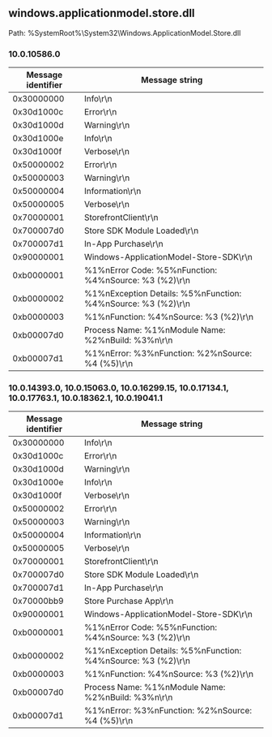 ## windows.applicationmodel.store.dll

Path: %SystemRoot%\System32\Windows.ApplicationModel.Store.dll

### 10.0.10586.0

Message identifier | Message string
--- | ---
0x30000000 | Info\r\n
0x30d1000c | Error\r\n
0x30d1000d | Warning\r\n
0x30d1000e | Info\r\n
0x30d1000f | Verbose\r\n
0x50000002 | Error\r\n
0x50000003 | Warning\r\n
0x50000004 | Information\r\n
0x50000005 | Verbose\r\n
0x70000001 | StorefrontClient\r\n
0x700007d0 | Store SDK Module Loaded\r\n
0x700007d1 | In-App Purchase\r\n
0x90000001 | Windows-ApplicationModel-Store-SDK\r\n
0xb0000001 | %1%nError Code: %5%nFunction: %4%nSource: %3 (%2)\r\n
0xb0000002 | %1%nException Details: %5%nFunction: %4%nSource: %3 (%2)\r\n
0xb0000003 | %1%nFunction: %4%nSource: %3 (%2)\r\n
0xb00007d0 | Process Name: %1%nModule Name: %2%nBuild: %3%n\r\n
0xb00007d1 | %1%nError: %3%nFunction: %2%nSource: %4 (%5)\r\n

### 10.0.14393.0, 10.0.15063.0, 10.0.16299.15, 10.0.17134.1, 10.0.17763.1, 10.0.18362.1, 10.0.19041.1

Message identifier | Message string
--- | ---
0x30000000 | Info\r\n
0x30d1000c | Error\r\n
0x30d1000d | Warning\r\n
0x30d1000e | Info\r\n
0x30d1000f | Verbose\r\n
0x50000002 | Error\r\n
0x50000003 | Warning\r\n
0x50000004 | Information\r\n
0x50000005 | Verbose\r\n
0x70000001 | StorefrontClient\r\n
0x700007d0 | Store SDK Module Loaded\r\n
0x700007d1 | In-App Purchase\r\n
0x70000bb9 | Store Purchase App\r\n
0x90000001 | Windows-ApplicationModel-Store-SDK\r\n
0xb0000001 | %1%nError Code: %5%nFunction: %4%nSource: %3 (%2)\r\n
0xb0000002 | %1%nException Details: %5%nFunction: %4%nSource: %3 (%2)\r\n
0xb0000003 | %1%nFunction: %4%nSource: %3 (%2)\r\n
0xb00007d0 | Process Name: %1%nModule Name: %2%nBuild: %3%n\r\n
0xb00007d1 | %1%nError: %3%nFunction: %2%nSource: %4 (%5)\r\n
